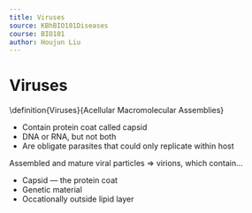 ```yaml
---
title: Viruses
source: KBhBIO101Diseases
course: BIO101
author: Houjun Liu
---
```


# Viruses
\definition{Viruses}{Acellular Macromolecular Assemblies}

* Contain protein coat called capsid
* DNA or RNA, but not both
* Are obligate parasites that could only replicate within host

Assembled and mature viral particles => virions, which contain...

* Capsid — the protein coat
* Genetic material
* Occationally outside lipid layer 


